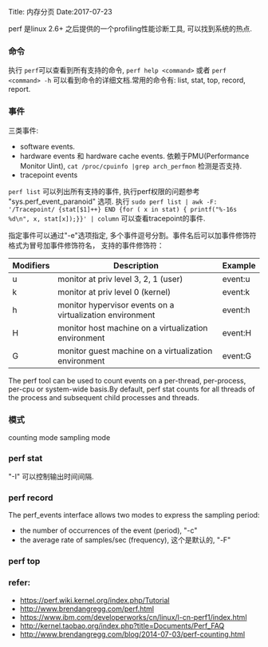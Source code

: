 Title: 内存分页
Date:2017-07-23

perf 是linux 2.6+ 之后提供的一个profiling性能诊断工具, 可以找到系统的热点.

### 命令

执行 `perf`可以查看到所有支持的命令, `perf help <command>` 或者 `perf <command> -h` 可以看到命令的详细文档.常用的命令有: list, stat, top, record, report. 

### 事件

三类事件: 

- software events.
- hardware events 和 hardware cache events. 依赖于PMU(Performance Monitor Uint), `cat /proc/cpuinfo |grep arch_perfmon` 检测是否支持.
- tracepoint events

`perf list` 可以列出所有支持的事件, 执行perf权限的问题参考 "sys.perf_event_paranoid" 选项. 执行
`sudo perf list | awk -F: '/Tracepoint/ {stat[$1]++} END {for ( x in stat) { printf("%-16s %d\n", x, stat[x]);}}' | column` 可以查看tracepoint的事件.

指定事件可以通过"-e"选项指定, 多个事件逗号分割。事件名后可以加事件修饰符格式为冒号加事件修饰符名， 支持的事件修饰符：

|Modifiers|Description|Example|
|---------|-----------|-------|
|u        |monitor at priv level 3, 2, 1 (user)|event:u|
|k        |monitor at priv level 0 (kernel)    |event:k|
|h        |monitor hypervisor events on a virtualization environment|event:h|
|H        |monitor host machine on a virtualization environment     |event:H|
|G        |monitor guest machine on a virtualization environment    |event:G|

The perf tool can be used to count events on a per-thread, per-process, per-cpu or system-wide basis.By default, perf stat counts for all threads of the process and subsequent child processes and threads. 

### 模式

counting mode
sampling mode

### perf stat 

"-I" 可以控制输出时间间隔.

### perf record

The perf_events interface allows two modes to express the sampling period:

- the number of occurrences of the event (period), "-c"
- the average rate of samples/sec (frequency), 这个是默认的, "-F"


### perf top

### refer:

- https://perf.wiki.kernel.org/index.php/Tutorial
- http://www.brendangregg.com/perf.html
- https://www.ibm.com/developerworks/cn/linux/l-cn-perf1/index.html
- http://kernel.taobao.org/index.php?title=Documents/Perf_FAQ
- http://www.brendangregg.com/blog/2014-07-03/perf-counting.html
